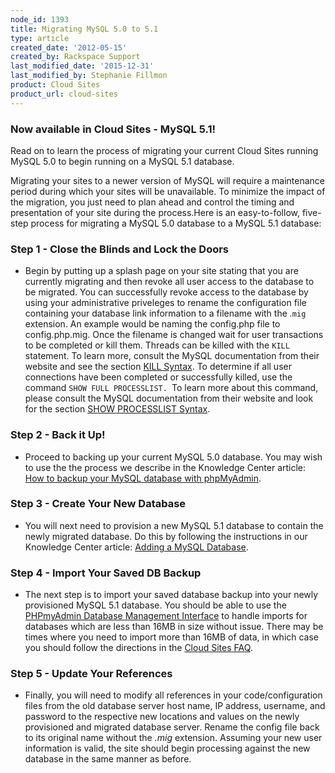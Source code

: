 ```yaml
---
node_id: 1393
title: Migrating MySQL 5.0 to 5.1
type: article
created_date: '2012-05-15'
created_by: Rackspace Support
last_modified_date: '2015-12-31'
last_modified_by: Stephanie Fillmon
product: Cloud Sites
product_url: cloud-sites
---
```


### Now available in Cloud Sites - MySQL 5.1!

Read on to learn the process of migrating your current Cloud Sites
running MySQL 5.0 to begin running on a MySQL 5.1 database.

Migrating your sites to a newer version of MySQL will require a
maintenance period during which your sites will be unavailable.  To
minimize the impact of the migration, you just need to plan ahead and
control the timing and presentation of your site during the process.Here
is an easy-to-follow, five-step process for migrating a MySQL 5.0
database to a MySQL 5.1 database:

### Step 1 - Close the Blinds and Lock the Doors

-   Begin by putting up a splash page on your site stating that you are
    currently migrating and then revoke all user access to the database
    to be migrated.  You can successfully revoke access to the database
    by using your administrative priveleges to rename the configuration
    file containing your database link information to a filename with
    the *.*`mig` extension.  An example would be naming the config.php
    file to config.php.mig.  Once the filename is changed wait for user
    transactions to be completed or kill them.  Threads can be killed
    with the `KILL` statement.  To learn more, consult the MySQL
    documentation from their website and see the section [KILL
    Syntax](http://dev.mysql.com/doc/refman/5.0/en/kill.html)<span
    class="s2">. </span> To determine if all user connections have been
    completed or successfully killed, use the command
    `SHOW FULL PROCESSLIST. `To learn more about this command, please
    consult the MySQL documentation from their website and look for the
    section [SHOW PROCESSLIST
    Syntax](http://dev.mysql.com/doc/refman/5.0/en/show-processlist.html).

### Step 2 - Back it Up!

-   Proceed to backing up your current MySQL 5.0 database.  You may wish
    to use the the process we describe in the Knowledge Center article:
    [How to backup your MySQL database with
    phpMyAdmin](/how-to/backup-your-mysql-database-with-phpmyadmin).

### Step 3 - Create Your New Database

-   You will next need to provision a new MySQL 5.1 database to contain
    the newly migrated database.  Do this by following the instructions
    in our Knowledge Center article: [Adding a MySQL
    Database](/how-to/rackspace-cloud-sites-essentials-mysql-databases).

### Step 4 - Import Your Saved DB Backup

-   The next step is to import your saved database backup into your
    newly provisioned MySQL 5.1 database. You should be able to use the
    [PHPmyAdmin Database Management
    Interface](/how-to/rackspace-cloud-sites-essentials-phpmyadmin-database-management-interface) to
    handle imports for databases which are less than 16MB in size
    without issue.  There may be times where you need to import more
    than 16MB of data, in which case you should follow the directions in
    the [Cloud Sites
    FAQ](/how-to/cloud-sites-faq).

### Step 5 - Update Your References

-   Finally, you will need to modify all references in your
    code/configuration files from the old database server host name, IP
    address, username, and password to the respective new locations and
    values on the newly provisioned and migrated database server.
    Rename the config file back to its original name without the *.mig*
    extension.  Assuming your new user information is valid, the site
    should begin processing against the new database in the same manner
    as before.


